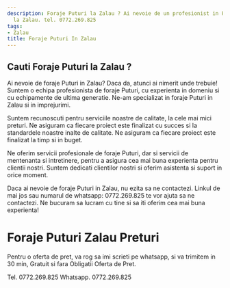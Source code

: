 ```yaml
---
description: Foraje Puturi la Zalau ? Ai nevoie de un profesionist in Foraje Puturi
  la Zalau. tel. 0772.269.825
tags:
- Zalau
title: Foraje Puturi In Zalau
---
```



## Cauti Foraje Puturi la Zalau ?


Ai nevoie de foraje Puturi in Zalau? Daca da, atunci ai nimerit unde trebuie! Suntem o echipa profesionista de foraje Puturi, cu experienta in domeniu si cu echipamente de ultima generatie. Ne-am specializat in foraje Puturi in Zalau si in imprejurimi.

Suntem recunoscuti pentru serviciile noastre de calitate, la cele mai mici preturi. Ne asiguram ca fiecare proiect este finalizat cu succes si la standardele noastre inalte de calitate. Ne asiguram ca fiecare proiect este finalizat la timp si in buget.

Ne oferim servicii profesionale de foraje Puturi, dar si servicii de mentenanta si intretinere, pentru a asigura cea mai buna experienta pentru clientii nostri. Suntem dedicati clientilor nostri si oferim asistenta si suport in orice moment.

Daca ai nevoie de foraje Puturi in Zalau, nu ezita sa ne contactezi. Linkul de mai jos sau numarul de whatsapp: 0772.269.825 te vor ajuta sa ne contactezi. Ne bucuram sa lucram cu tine si sa iti oferim cea mai buna experienta!

# Foraje Puturi Zalau Preturi
Pentru o oferta de pret, va rog sa imi scrieti pe whatsapp, si va trimitem in 30 min, Gratuit si fara Obligatii Oferta de Pret.

Tel. 0772.269.825
Whatsapp. 0772.269.825